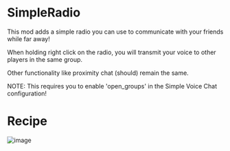 # SimpleRadio
This mod adds a simple radio you can use to communicate with your friends while far away!

When holding right click on the radio, you will transmit your voice to other players in the same group.

Other functionality like proximity chat (should) remain the same.

NOTE: This requires you to enable 'open_groups' in the Simple Voice Chat configuration!

# Recipe

![image](https://user-images.githubusercontent.com/22829873/215884181-fb91cff1-7601-4812-8162-5406d5672833.png)
